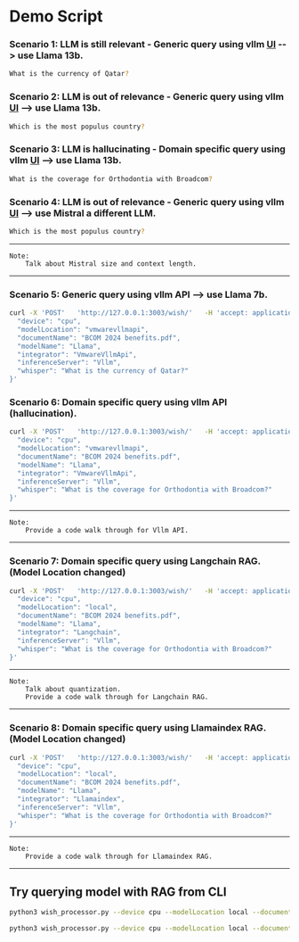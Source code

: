 # Demo Script

### Scenario 1: LLM is still relevant - Generic query using vllm [UI](https://vllm.libra.decc.vmware.com/) --> use Llama 13b. 

``` zsh
What is the currency of Qatar?
```

### Scenario 2: LLM is out of relevance - Generic query using vllm [UI](https://vllm.libra.decc.vmware.com/) --> use Llama 13b.

``` zsh
Which is the most populus country?
```

### Scenario 3: LLM is hallucinating - Domain specific query using vllm [UI](https://vllm.libra.decc.vmware.com/) --> use Llama 13b.

``` zsh
What is the coverage for Orthodontia with Broadcom?
```

### Scenario 4: LLM is out of relevance - Generic query using vllm [UI](https://vllm.libra.decc.vmware.com/) --> use Mistral a different LLM.

``` zsh
Which is the most populus country?
```

*** 
    Note: 
        Talk about Mistral size and context length. 
***

### Scenario 5: Generic query using vllm API --> use Llama 7b.

``` zsh
curl -X 'POST'   'http://127.0.0.1:3003/wish/'   -H 'accept: application/json'   -H 'Content-Type: application/json'   -d '{
  "device": "cpu",
  "modelLocation": "vmwarevllmapi",
  "documentName": "BCOM 2024 benefits.pdf",
  "modelName": "Llama",
  "integrator": "VmwareVllmApi",
  "inferenceServer": "Vllm",
  "whisper": "What is the currency of Qatar?"
}'
```

### Scenario 6: Domain specific query using vllm API (hallucination).

``` zsh
curl -X 'POST'   'http://127.0.0.1:3003/wish/'   -H 'accept: application/json'   -H 'Content-Type: application/json'   -d '{
  "device": "cpu",
  "modelLocation": "vmwarevllmapi",
  "documentName": "BCOM 2024 benefits.pdf",
  "modelName": "Llama",
  "integrator": "VmwareVllmApi",
  "inferenceServer": "Vllm",
  "whisper": "What is the coverage for Orthodontia with Broadcom?"
}'
```

*** 
    Note: 
        Provide a code walk through for Vllm API. 
***

### Scenario 7: Domain specific query using Langchain RAG. (Model Location changed)

``` zsh
curl -X 'POST'   'http://127.0.0.1:3003/wish/'   -H 'accept: application/json'   -H 'Content-Type: application/json'   -d '{
  "device": "cpu",
  "modelLocation": "local",
  "documentName": "BCOM 2024 benefits.pdf",
  "modelName": "Llama",
  "integrator": "Langchain",
  "inferenceServer": "Vllm",
  "whisper": "What is the coverage for Orthodontia with Broadcom?"
}'
```

*** 
    Note: 
        Talk about quantization.
        Provide a code walk through for Langchain RAG. 
***

### Scenario 8: Domain specific query using Llamaindex RAG. (Model Location changed)

``` zsh
curl -X 'POST'   'http://127.0.0.1:3003/wish/'   -H 'accept: application/json'   -H 'Content-Type: application/json'   -d '{
  "device": "cpu",
  "modelLocation": "local",
  "documentName": "BCOM 2024 benefits.pdf",
  "modelName": "Llama",
  "integrator": "Llamaindex",
  "inferenceServer": "Vllm",
  "whisper": "What is the coverage for Orthodontia with Broadcom?"
}'
```

*** 
    Note: 
        Provide a code walk through for Llamaindex RAG. 
***

## Try querying model with RAG from CLI
```zsh
python3 wish_processor.py --device cpu --modelLocation local --documentName "BCOM 2024 benefits.pdf" --modelName Llama --integrator Langchain --inferenceServer Vllm --vectorDatabase faiss --whisper "What is the coverage for Orthodontia with Broadcom?"
```

```zsh
python3 wish_processor.py --device cpu --modelLocation local --documentName "BCOM 2024 benefits.pdf" --modelName Mistral --integrator Langchain --inferenceServer Vllm --vectorDatabase faiss --whisper "What is the coverage for Orthodontia with Broadcom?"
```